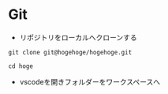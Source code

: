 # Git
- リポジトリをローカルへクローンする
```
git clone git@hogehoge/hogehoge.git
```

```
cd hoge
```
- vscodeを開きフォルダーをワークスペースへ

